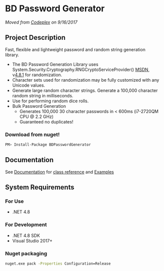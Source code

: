 # BD Password Generator

_Moved from [Codeplex](https://bdpasswordgenerator.codeplex.com/) on 9/16/2017_

## Project Description

Fast, flexible and lightweight password and random string generation library.

* The BD Password Generation Library uses System.Security.Cryptography.RNGCryptoServiceProvider() [MSDN](http://msdn.microsoft.com/en-us/library/system.security.cryptography.rngcryptoserviceprovider.aspx), v[4.8.1](https://learn.microsoft.com/en-us/dotnet/api/system.security.cryptography.rngcryptoserviceprovider?view=netframework-4.8.1&redirectedfrom=MSDN) for randomization.  
* Character sets used for randomization may be fully customized with any Unicode values.  
* Generate large random character strings.  Generate a 100,000 character random string in milliseconds.  
* Use for performing random dice rolls.
* Bulk Password Generation
  * Generates 100,000 30 character passwords in < 600ms (i7-2720QM CPU @ 2.2 GHz)
  * Guaranteed no duplicates!

### Download from nuget!

```sh
PM> Install-Package BDPasswordGenerator
```

## Documentation

See [Documentation](https://github.com/brettski/bdpasswordgenerator/wiki) for [class reference](https://github.com/brettski/bdpasswordgenerator/wiki/Class-Reference) and [Examples](https://github.com/brettski/bdpasswordgenerator/wiki/Examples)

## System Requirements

### For Use

* .NET 4.8

### For Development

* .NET 4.8 SDK
* Visual Studio 2017+

### Nuget packaging

```sh
nuget.exe pack -Properties Configuration=Release
```
